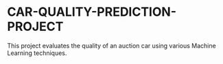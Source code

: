 # CAR-QUALITY-PREDICTION-PROJECT
This project evaluates the quality of an auction car using various Machine Learning techniques.
